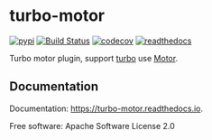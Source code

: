 turbo-motor
===============================

[![pypi](https://img.shields.io/pypi/v/turbo-motor.svg)](https://pypi.python.org/pypi/turbo-motor)
[![Build Status](https://travis-ci.org/wecatch/turbo-motor.svg?branch=master)](https://travis-ci.org/wecatch/turbo-motor)
[![codecov](https://codecov.io/github/wecatch/turbo-motor/coverage.svg?branch=master)](https://codecov.io/github/wecatch/turbo-motor?branch=master)
[![readthedocs](https://readthedocs.org/projects/turbo-motor/badge/?version=latest)](https://turbo-motor.readthedocs.io/en/latest/)


Turbo motor plugin, support [turbo](https://github.com/wecatch/app-turbo>) use [Motor](http://motor.readthedocs.io/en/stable/>).


## Documentation

Documentation: https://turbo-motor.readthedocs.io.

Free software: Apache Software License 2.0

